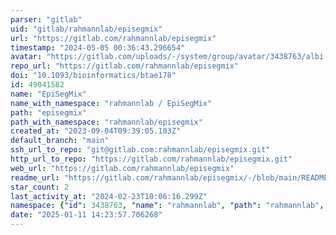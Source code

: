 ```yaml
---
parser: "gitlab"
uid: "gitlab/rahmannlab/episegmix"
url: "https://gitlab.com/rahmannlab/episegmix"
timestamp: "2024-05-05 00:36:43.296654"
avatar: "https://gitlab.com/uploads/-/system/group/avatar/3438763/albi.png"
repo_url: "https://gitlab.com/rahmannlab/episegmix"
doi: "10.1093/bioinformatics/btae178"
id: 49041582
name: "EpiSegMix"
name_with_namespace: "rahmannlab / EpiSegMix"
path: "episegmix"
path_with_namespace: "rahmannlab/episegmix"
created_at: "2023-09-04T09:39:05.103Z"
default_branch: "main"
ssh_url_to_repo: "git@gitlab.com:rahmannlab/episegmix.git"
http_url_to_repo: "https://gitlab.com/rahmannlab/episegmix.git"
web_url: "https://gitlab.com/rahmannlab/episegmix"
readme_url: "https://gitlab.com/rahmannlab/episegmix/-/blob/main/README.md"
star_count: 2
last_activity_at: "2024-02-23T10:06:16.299Z"
namespace: {"id": 3438763, "name": "rahmannlab", "path": "rahmannlab", "kind": "group", "full_path": "rahmannlab", "parent_id": null, "avatar_url": "/uploads/-/system/group/avatar/3438763/albi.png", "web_url": "https://gitlab.com/groups/rahmannlab"}
date: "2025-01-11 14:23:57.706268"
---
```

